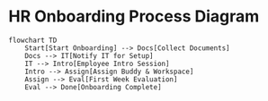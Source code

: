 
# HR Onboarding Process Diagram

```mermaid
flowchart TD
    Start[Start Onboarding] --> Docs[Collect Documents]
    Docs --> IT[Notify IT for Setup]
    IT --> Intro[Employee Intro Session]
    Intro --> Assign[Assign Buddy & Workspace]
    Assign --> Eval[First Week Evaluation]
    Eval --> Done[Onboarding Complete]
```
